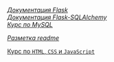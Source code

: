 [_Документация Flask_](https://flask.palletsprojects.com/en/2.0.x) <br>
[_Документация Flask-SQLAlchemy_](https://flask-sqlalchemy.palletsprojects.com/en/2.x/) <br>
[_Курс по MySQL_](https://itproger.com/course/sql) <br>

[_Разметка readme_](http://coddism.com/zametki/razmetka_readmemd_v_github)

[ Курс по `HTML`, `CSS` и `JavaScript` ](https://stepik.org/course/100971/)
